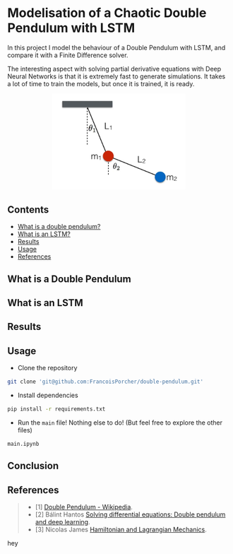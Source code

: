 # Modelisation of a Chaotic Double Pendulum with LSTM

In this project I model the behaviour of a Double Pendulum with LSTM, and compare it with a Finite Difference solver.

The interesting aspect with solving partial derivative equations with Deep Neural Networks is that it is extremely fast to generate simulations. It takes a lot of time to train the models, but once it is trained, it is ready.

<p align="center">
 <img src="imgs/pendulum.jpg" width="60%" height="60%">
</p>


## Contents
- [What is a double pendulum?](#what-is-a-double-pendulum)
- [What is an LSTM?](#what-is-an-lstm)
- [Results](#conclusion)
- [Usage](#usage)
- [References](#references)


## What is a Double Pendulum

## What is an LSTM

## Results

## Usage


 - Clone the repository
 ```bash
 git clone 'git@github.com:FrancoisPorcher/double-pendulum.git' 
 ```
 - Install dependencies
 ```bash
 pip install -r requirements.txt
 ```
 - Run the `main` file! Nothing else to do! (But feel free to explore the other files)
 ```bash
 main.ipynb
 ```

## Conclusion

## References

> - [1] [Double Pendulum - Wikipedia](https://en.wikipedia.org/wiki/Double_pendulum). 
> - [2] Bálint Hantos [Solving differential equations:
Double pendulum and deep learning](https://icsabai.github.io/simulationsMsc/dvtulf_sd.pdf). 
> - [3] Nicolas James [Hamiltonian and Lagrangian Mechanics](http://nicf.net/articles/hamiltonian-mechanics/). 

hey
                                                    




